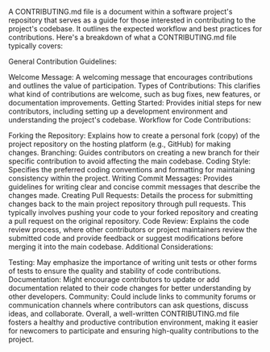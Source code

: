 A CONTRIBUTING.md file is a document within a software project's repository that serves as a guide for those interested in contributing to the project's codebase. It outlines the expected workflow and best practices for contributions. Here's a breakdown of what a CONTRIBUTING.md file typically covers:

General Contribution Guidelines:

Welcome Message: A welcoming message that encourages contributions and outlines the value of participation.
Types of Contributions: This clarifies what kind of contributions are welcome, such as bug fixes, new features, or documentation improvements.
Getting Started: Provides initial steps for new contributors, including setting up a development environment and understanding the project's codebase.
Workflow for Code Contributions:

Forking the Repository: Explains how to create a personal fork (copy) of the project repository on the hosting platform (e.g., GitHub) for making changes.
Branching: Guides contributors on creating a new branch for their specific contribution to avoid affecting the main codebase.
Coding Style: Specifies the preferred coding conventions and formatting for maintaining consistency within the project.
Writing Commit Messages: Provides guidelines for writing clear and concise commit messages that describe the changes made.
Creating Pull Requests: Details the process for submitting changes back to the main project repository through pull requests. This typically involves pushing your code to your forked repository and creating a pull request on the original repository.
Code Review: Explains the code review process, where other contributors or project maintainers review the submitted code and provide feedback or suggest modifications before merging it into the main codebase.
Additional Considerations:

Testing: May emphasize the importance of writing unit tests or other forms of tests to ensure the quality and stability of code contributions.
Documentation: Might encourage contributors to update or add documentation related to their code changes for better understanding by other developers.
Community: Could include links to community forums or communication channels where contributors can ask questions, discuss ideas, and collaborate.
Overall, a well-written CONTRIBUTING.md file fosters a healthy and productive contribution environment, making it easier for newcomers to participate and ensuring high-quality contributions to the project.
